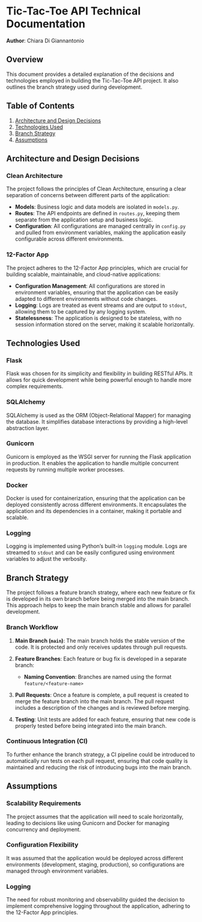# Tic-Tac-Toe API Technical Documentation

**Author**: Chiara Di Giannantonio

## Overview

This document provides a detailed explanation of the decisions and technologies employed in building the Tic-Tac-Toe API project. It also outlines the branch strategy used during development.

## Table of Contents

1. [Architecture and Design Decisions](#architecture-and-design-decisions)
2. [Technologies Used](#technologies-used)
3. [Branch Strategy](#branch-strategy)
4. [Assumptions](#assumptions)

## Architecture and Design Decisions

### Clean Architecture

The project follows the principles of Clean Architecture, ensuring a clear separation of concerns between different parts of the application:

- **Models**: Business logic and data models are isolated in `models.py`.
- **Routes**: The API endpoints are defined in `routes.py`, keeping them separate from the application setup and business logic.
- **Configuration**: All configurations are managed centrally in `config.py` and pulled from environment variables, making the application easily configurable across different environments.

### 12-Factor App

The project adheres to the 12-Factor App principles, which are crucial for building scalable, maintainable, and cloud-native applications:

- **Configuration Management**: All configurations are stored in environment variables, ensuring that the application can be easily adapted to different environments without code changes.
- **Logging**: Logs are treated as event streams and are output to `stdout`, allowing them to be captured by any logging system.
- **Statelessness**: The application is designed to be stateless, with no session information stored on the server, making it scalable horizontally.

## Technologies Used

### Flask

Flask was chosen for its simplicity and flexibility in building RESTful APIs. It allows for quick development while being powerful enough to handle more complex requirements.

### SQLAlchemy

SQLAlchemy is used as the ORM (Object-Relational Mapper) for managing the database. It simplifies database interactions by providing a high-level abstraction layer.

### Gunicorn

Gunicorn is employed as the WSGI server for running the Flask application in production. It enables the application to handle multiple concurrent requests by running multiple worker processes.

### Docker

Docker is used for containerization, ensuring that the application can be deployed consistently across different environments. It encapsulates the application and its dependencies in a container, making it portable and scalable.

### Logging

Logging is implemented using Python’s built-in `logging` module. Logs are streamed to `stdout` and can be easily configured using environment variables to adjust the verbosity.

## Branch Strategy

The project follows a feature branch strategy, where each new feature or fix is developed in its own branch before being merged into the main branch. This approach helps to keep the main branch stable and allows for parallel development.

### Branch Workflow

1. **Main Branch (`main`)**: The main branch holds the stable version of the code. It is protected and only receives updates through pull requests.
   
2. **Feature Branches**: Each feature or bug fix is developed in a separate branch:
    - **Naming Convention**: Branches are named using the format `feature/<feature-name>`

3. **Pull Requests**: Once a feature is complete, a pull request is created to merge the feature branch into the main branch. The pull request includes a description of the changes and is reviewed before merging.

4. **Testing**: Unit tests are added for each feature, ensuring that new code is properly tested before being integrated into the main branch.

### Continuous Integration (CI)

To further enhance the branch strategy, a CI pipeline could be introduced to automatically run tests on each pull request, ensuring that code quality is maintained and reducing the risk of introducing bugs into the main branch.

## Assumptions

### Scalability Requirements

The project assumes that the application will need to scale horizontally, leading to decisions like using Gunicorn and Docker for managing concurrency and deployment.

### Configuration Flexibility

It was assumed that the application would be deployed across different environments (development, staging, production), so configurations are managed through environment variables.

### Logging

The need for robust monitoring and observability guided the decision to implement comprehensive logging throughout the application, adhering to the 12-Factor App principles.

